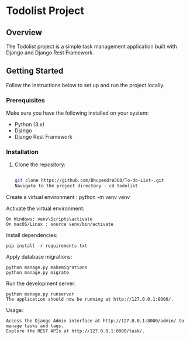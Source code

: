 # Todolist Project

## Overview
The Todolist project is a simple task management application built with Django and Django Rest Framework.

## Getting Started
Follow the instructions below to set up and run the project locally.

### Prerequisites
Make sure you have the following installed on your system:

- Python (3.x)
- Django
- Django Rest Framework

### Installation
1. Clone the repository:

   ```bash
   
   git clone https://github.com/Bhupendra560/To-do-List-.git
   Navigate to the project directory : cd todolist


Create a virtual environment :  python -m venv venv
   
Activate the virtual environment:

    On Windows: venv\Scripts\activate
    On macOS/Linux : source venv/bin/activate

Install dependencies:

    pip install -r requirements.txt

Apply database migrations:

    python manage.py makemigrations
    python manage.py migrate

Run the development server:

    python manage.py runserver
    The application should now be running at http://127.0.0.1:8000/.

Usage:

    Access the Django Admin interface at http://127.0.0.1:8000/admin/ to manage tasks and tags.
    Explore the REST APIs at http://127.0.0.1:8000/task/.


